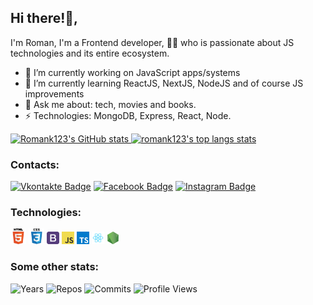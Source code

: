 ## Hi there!👋,
I'm Roman, I'm a Frontend developer, 👨‍💻 who is passionate about JS technologies and its entire ecosystem.

- 🔭 I’m currently working on JavaScript apps/systems
- 🌱 I’m currently learning ReactJS, NextJS, NodeJS and of course JS improvements
- 💬 Ask me about: tech, movies and books.
-  ⚡ Technologies: MongoDB, Express, React, Node.

<p align="justify">
  <a href="https://github.com/romank123/romank123/">
    <img
      height="150"
      src="https://github-readme-stats.vercel.app/api?username=romank123&count_private=true&show_icons=true&custom_title=Github%20Status"
      alt="Romank123's GitHub stats"
    />
  </a>
   <a href="https://github.com/romank123/romank123/">
    <img
      height="150"
      src="https://github-readme-stats.vercel.app/api/top-langs/?username=romank123&layout=compact&langs_count=6"
      alt="romank123's top langs stats"
    />
  </a>  
</p>

### Contacts:
[![Vkontakte Badge](https://img.shields.io/badge/-roman_kobeev-blue?style=flat-square&logo=Vk&logoColor=white&color=blue&link=https://vk.com/roman_kobeev)](https://vk.com/roman_kobeev)
[![Facebook Badge](https://img.shields.io/badge/-roman_kobeev-blue?style=flat-square&logo=Facebook&logoColor=white&color=blue&link=https://facebook.com/roman_kobeev)](https://facebook.com/roman_kobeev)
[![Instagram Badge](https://img.shields.io/badge/-roman_kobeev-blue?style=flat-square&logo=Instagram&logoColor=white&color=blue&link=https://instagram.com/roman_kobeev)](https://instagram.com/roman_kobeev)

### Technologies:
<code><img height="25" src="https://raw.githubusercontent.com/github/explore/80688e429a7d4ef2fca1e82350fe8e3517d3494d/topics/html/html.png"></code>
<code><img height="25" src="https://raw.githubusercontent.com/github/explore/80688e429a7d4ef2fca1e82350fe8e3517d3494d/topics/css/css.png"></code>
<code><img height="20" src="https://raw.githubusercontent.com/github/explore/80688e429a7d4ef2fca1e82350fe8e3517d3494d/topics/bootstrap/bootstrap.png"></code>
<code><img height="20" src="https://raw.githubusercontent.com/github/explore/80688e429a7d4ef2fca1e82350fe8e3517d3494d/topics/javascript/javascript.png"></code>
<code><img height="20" src="https://raw.githubusercontent.com/github/explore/80688e429a7d4ef2fca1e82350fe8e3517d3494d/topics/typescript/typescript.png"></code>
<code><img height="20" src="https://raw.githubusercontent.com/github/explore/80688e429a7d4ef2fca1e82350fe8e3517d3494d/topics/react/react.png"></code>
<code><img height="20" src="https://raw.githubusercontent.com/github/explore/80688e429a7d4ef2fca1e82350fe8e3517d3494d/topics/nodejs/nodejs.png"></code>


### Some other stats:
![Years](https://badges.pufler.dev/years/romank123?style=flat-square&color=blue&logo=github&a=0)
![Repos](https://badges.pufler.dev/repos/romank123?style=flat-square&color=blue&logo=github&a=0)
![Commits](https://badges.pufler.dev/commits/monthly/romank123?style=flat-square&color=blue&logo=github&a=0)
![Profile Views](https://badges.pufler.dev/visits/romank123/romank123?style=flat-square&color=blue&logo=github)
